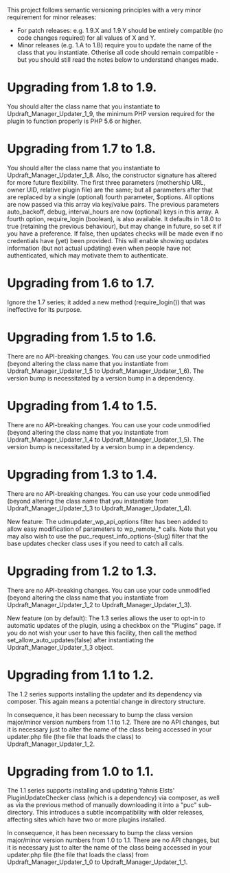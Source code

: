 This project follows semantic versioning principles with a very minor requirement for minor releases:

* For patch releases: e.g. 1.9.X and 1.9.Y should be entirely compatible (no code changes required) for all values of X and Y.
* Minor releases (e.g. 1.A to 1.B) require you to update the name of the class that you instantiate. Otherise all code should remain compatible - but you should still read the notes below to understand changes made.

# Upgrading from 1.8 to 1.9.
You should alter the class name that you instantiate to Updraft_Manager_Updater_1_9, the minimum PHP version required for the plugin to function properly is PHP 5.6 or higher.

# Upgrading from 1.7 to 1.8.

You should alter the class name that you instantiate to Updraft_Manager_Updater_1_8. Also, the constructor signature has altered for more future flexibility. The first three parameters (mothership URL, owner UID, relative plugin file) are the same; but all parameters after that are replaced by a single (optional) fourth parameter, $options. All options are now passed via this array via key/value pairs. The previous parameters auto_backoff, debug, interval_hours are now (optional) keys in this array. A fourth option, require_login (boolean), is also available. It defaults in 1.8.0 to true (retaining the previous behaviour), but may change in future, so set it if you have a preference. If false, then updates checks will be made even if no credentials have (yet) been provided. This will enable showing updates information (but not actual updating) even when people have not authenticated, which may motivate them to authenticate.

# Upgrading from 1.6 to 1.7.

Ignore the 1.7 series; it added a new method (require_login()) that was ineffective for its purpose.

# Upgrading from 1.5 to 1.6.

There are no API-breaking changes. You can use your code unmodified (beyond altering the class name that you instantiate from Updraft_Manager_Updater_1_5 to Updraft_Manager_Updater_1_6). The version bump is necessitated by a version bump in a dependency.

# Upgrading from 1.4 to 1.5.

There are no API-breaking changes. You can use your code unmodified (beyond altering the class name that you instantiate from Updraft_Manager_Updater_1_4 to Updraft_Manager_Updater_1_5). The version bump is necessitated by a version bump in a dependency.

# Upgrading from 1.3 to 1.4.

There are no API-breaking changes. You can use your code unmodified (beyond altering the class name that you instantiate from Updraft_Manager_Updater_1_3 to Updraft_Manager_Updater_1_4).

New feature: The udmupdater_wp_api_options filter has been added to allow easy modification of parameters to wp_remote_* calls. Note that you may also wish to use the puc_request_info_options-(slug) filter that the base updates checker class uses if you need to catch all calls.

# Upgrading from 1.2 to 1.3.

There are no API-breaking changes. You can use your code unmodified (beyond altering the class name that you instantiate from Updraft_Manager_Updater_1_2 to Updraft_Manager_Updater_1_3).

New feature (on by default): The 1.3 series allows the user to opt-in to automatic updates of the plugin, using a checkbox on the "Plugins" page. If you do not wish your user to have this facility, then call the method set_allow_auto_updates(false) after instantiating the Updraft_Manager_Updater_1_3 object.

# Upgrading from 1.1 to 1.2.

The 1.2 series supports installing the updater and its dependency via composer. This again means a potential change in directory structure.

In consequence, it has been necessary to bump the class version major/minor version numbers from 1.1 to 1.2. There are no API changes, but it is necessary just to alter the name of the class being accessed in your updater.php file (the file that loads the class) to Updraft_Manager_Updater_1_2.

# Upgrading from 1.0 to 1.1.

The 1.1 series supports installing and updating Yahnis Elsts' PluginUpdateChecker class (which is a dependency) via composer, as well as via the previous method of manually downloading it into a "puc" sub-directory. This introduces a subtle incompatibility with older releases, affecting sites which have two or more plugins installed.

In consequence, it has been necessary to bump the class version major/minor version numbers from 1.0 to 1.1. There are no API changes, but it is necessary just to alter the name of the class being accessed in your updater.php file (the file that loads the class) from Updraft_Manager_Updater_1_0 to Updraft_Manager_Updater_1_1.
